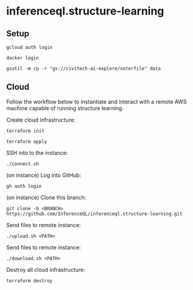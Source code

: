 # inferenceql.structure-learning

## Setup

``` shell
gcloud auth login
```

``` shell
docker login
```

``` shell
gsutil -m cp -r "gs://civitech-ai-explore/voterfile" data
```

## Cloud

Follow the workflow below to instantiate and interact with a remote AWS machine capable of running structure learning.

Create cloud infrastructure:

``` shell
terraform init
```

``` shell
terraform apply
```

SSH into to the instance:

``` shell
./connect.sh
```

(on instance) Log into GitHub:

``` shell
gh auth login
```

(on instance) Clone this branch:

``` shell
git clone -b <BRANCH> https://github.com/InferenceQL/inferenceql.structure-learning.git
```

Send files to remote instance:

``` shell
./upload.sh <PATH>
```

Send files to remote instance:

``` shell
./download.sh <PATH>
```

Destroy all cloud infrastructure:

``` shell
terraform destroy
```
